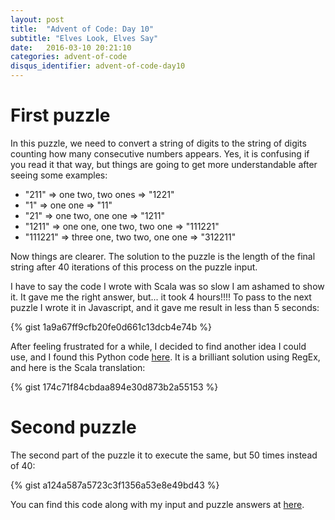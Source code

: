 ```yaml
---
layout: post
title:  "Advent of Code: Day 10"
subtitle: "Elves Look, Elves Say"
date:   2016-03-10 20:21:10
categories: advent-of-code
disqus_identifier: advent-of-code-day10
---
```

# First puzzle 
In this puzzle, we need to convert a string of digits to the string of digits counting how many consecutive numbers appears. Yes, it is confusing if you read it that way, but things are going to get more understandable after seeing some examples:

- "211" => one two, two ones => "1221"
- "1" => one one => "11"
- "21" => one two, one one => "1211"
- "1211" => one one, one two, two one => "111221"
- "111221" => three one, two two, one one => "312211"

Now things are clearer. The solution to the puzzle is the length of the final string after 40 iterations of this process on the puzzle input. 

I have to say the code I wrote with Scala was so slow I am ashamed to show it. It gave me the right answer, but... it took 4 hours!!!! To pass to the next puzzle I wrote it in Javascript, and it gave me result in less than 5 seconds:

{% gist 1a9a67ff9cfb20fe0d661c13dcb4e74b %}

After feeling frustrated for a while, I decided to find another idea I could use, and I found this Python code [here](https://github.com/ChrisPenner/Advent-Of-Code-Polyglot/blob/2c5906879eeb5fd53d5560d7d6f70d5fcd393e0a/python/10/part1.py). It is a brilliant solution using RegEx, and here is the Scala translation:

{% gist 174c71f84cbdaa894e30d873b2a55153 %}

# Second puzzle
The second part of the puzzle it to execute the same, but 50 times instead of 40:

{% gist a124a587a5723c3f1356a53e8e49bd43 %}

You can find this code along with my input and puzzle answers at [here](https://github.com/darienmt/advent-of-code/blob/master/scala/src/main/scala/Day10.sc).